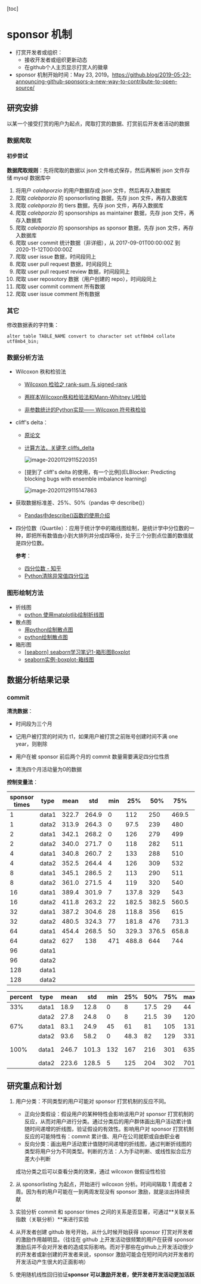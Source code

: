 [toc]

# sponsor 机制

- 打赏开发者或组织：
  - 接收开发者或组织更新动态
  - 在github个人主页显示打赏人的徽章
- sponsor 机制开始时间：May 23, 2019。https://github.blog/2019-05-23-announcing-github-sponsors-a-new-way-to-contribute-to-open-source/

## 研究安排

以某一个接受打赏的用户为起点，爬取打赏的数据、打赏前后开发者活动的数据

### 数据爬取

#### 初步尝试

**数据爬取规则**：先将爬取的数据以 json 文件格式保存，然后再解析 json 文件存储 mysql 数据库中

1. 将用户 *calebporzio* 的用户数据存成 json 文件，然后再存入数据库
2. 爬取 *calebporzio* 的 sponsorlisting 数据，先存 json 文件，再存入数据库
3. 爬取 *calebporzio* 的 tiers 数据，先存 json 文件，再存入数据库
4. 爬取 *calebporzio* 的 sponsorships as maintainer 数据，先存 json 文件，再存入数据库
5. 爬取 *calebporzio* 的 sponsorships as sponsor 数据，先存 json 文件，再存入数据库
6. 爬取 user commit 统计数据（非详细），从 2017-09-01T00:00:00Z 到 2020-11-12T00:00:00Z
7. 爬取 user issue 数据，时间段同上
8. 爬取 user pull request 数据，时间段同上
9. 爬取 user pull request review 数据，时间段同上
10. 爬取 user reposotory 数据（用户创建的 repo），时间段同上
11. 爬取 user commit comment 所有数据
12. 爬取 user issue comment 所有数据

### 其它

修改数据表的字符集：

```shell
alter table TABLE_NAME convert to character set utf8mb4 collate utf8mb4_bin; 
```

### 数据分析方法

- Wilcoxon 秩和检验法
  
  - [Wilcoxon 检验之 rank-sum 与 signed-rank](https://blog.csdn.net/chikily_yongfeng/article/details/82255575)
  
  - [两样本Wilcoxon秩和检验法和Mann-Whitney U检验](https://blog.csdn.net/qq_35125180/article/details/107411369)
  - [非参数统计的Python实现—— Wilcoxon 符号秩检验](https://blog.csdn.net/Raider_zreo/article/details/101380293)
  
- cliff's delta：

  - [原论文](http://www.scielo.org.co/scielo.php?script=sci_arttext&pid=S1657-92672011000200018)

  - [计算方法，关键字 cliffs_delta](https://vimsky.com/examples/detail/python-method-scipy.stats.mannwhitneyu.html)

    ![image-20201129115220351](https://i.loli.net/2020/11/29/VIrGfk2Div4qjxw.png)

  - [提到了 cliff's delta 的使用，有一个比例](ELBlocker: Predicting blocking bugs with ensemble imbalance learning)

    ![image-20201129115147863](https://i.loli.net/2020/11/29/Z6RBuhUCkOSlLX4.png)

- 获取数据标准差、25%、50%（pandas 中 describe()）

  - [Pandas中describe()函数的使用介绍](https://blog.csdn.net/qq_24754061/article/details/103738513)

- 四分位数（Quartile）：应用于统计学中的箱线图绘制，是统计学中分位数的一种，即把所有数值由小到大排列并分成四等份，处于三个分割点位置的数值就是四分位数。

  **参考**：

  - [四分位数 - 知乎](https://www.zhihu.com/topic/20524765/intro)
  - [Python清除异常值四分位法](https://blog.csdn.net/weixin_43867619/article/details/91838350)

### 图形绘制方法

- 折线图
  - [python 使用matplotlib绘制折线图](https://www.jianshu.com/p/eac606432281)
- 散点图
  - [用python绘制散点图](https://blog.csdn.net/tszupup/article/details/81037411)
  - [python绘制散点图](https://www.jianshu.com/p/6a71afa789a2)
- 箱形图
  - [[seaborn] seaborn学习笔记1-箱形图Boxplot](https://blog.csdn.net/LuohenYJ/article/details/90677918)
  - [seaborn实例-boxplot-箱线图](https://www.jianshu.com/p/869179afe4a1)

## 数据分析结果记录

### commit

**清洗数据**：

- 时间段为三个月

- 记用户被打赏的时间为 t1，如果用户被打赏之前账号创建时间不满 one year，则剔除
- 用户在被 sponsor 前后两个月的 commit 数量需要满足四分位性质
- 清洗四个月活动量为0的数据

**控制变量法**：

| sponsor times | type  | mean  | std   | min  | 25%   | 50%   | 75%   | max  | count | p                    |
| ------------- | ----- | ----- | ----- | ---- | ----- | ----- | ----- | ---- | ----- | -------------------- |
| 1             | data1 | 322.7 | 264.9 | 0    | 112   | 250   | 469.5 | 1292 | 1135  | 0.08673216884990476  |
| 1             | data2 | 313.9 | 264.3 | 0    | 97.5  | 239   | 480   | 1537 | 1135  |                      |
| 2             | data1 | 342.1 | 268.2 | 0    | 126   | 279   | 499   | 1292 | 737   | 0.3406459005254143   |
| 2             | data2 | 340.0 | 271.7 | 0    | 118   | 282   | 511   | 1537 | 737   |                      |
| 4             | data1 | 340.8 | 260.7 | 2    | 133   | 288   | 510   | 1292 | 365   | 0.6019556669149425   |
| 4             | data2 | 352.5 | 264.4 | 4    | 126   | 309   | 532   | 1361 | 365   |                      |
| 8             | data1 | 345.1 | 286.5 | 2    | 113   | 290   | 511   | 1292 | 177   | 0.36710361290923854  |
| 8             | data2 | 361.0 | 271.5 | 4    | 119   | 320   | 540   | 1298 | 177   |                      |
| 16            | data1 | 389.4 | 301.9 | 7    | 137.8 | 329   | 543   | 1244 | 70    | 0.2989100733280107   |
| 16            | data2 | 411.8 | 263.2 | 22   | 182.5 | 382.5 | 560.5 | 1124 | 70    |                      |
| 32            | data1 | 387.2 | 304.6 | 28   | 118.8 | 356   | 615   | 1188 | 24    | 0.008217697864562005 |
| 32            | data2 | 480.5 | 324.3 | 77   | 181.8 | 476   | 731.3 | 1301 | 24    |                      |
| 64            | data1 | 454.4 | 268.5 | 50   | 329.3 | 376.5 | 658.8 | 870  | 8     | 0.0499499764547464   |
| 64            | data2 | 627   | 138   | 471  | 488.8 | 644   | 744   | 783  | 8     |                      |
| 96            | data1 |       |       |      |       |       |       |      |       |                      |
| 96            | data2 |       |       |      |       |       |       |      |       |                      |
| 128           | data1 |       |       |      |       |       |       |      |       |                      |
| 128           | data2 |       |       |      |       |       |       |      |       |                      |



| percent | type  | mean  | std   | min  | 25%  | 50%  | 75%  | max  | count | p                      |
| ------- | ----- | ----- | ----- | ---- | ---- | ---- | ---- | ---- | ----- | ---------------------- |
| 33%     | data1 | 18.9  | 12.8  | 0    | 8    | 17.5 | 29   | 44   | 650   | 4.383272378767246e-15  |
|         | data2 | 27.8  | 24.8  | 0    | 8    | 21.5 | 39   | 120  |       |                        |
| 67%     | data1 | 83.1  | 24.9  | 45   | 61   | 81   | 105  | 131  | 702   | 0.0012617461031243012  |
|         | data2 | 93.6  | 58.2  | 0    | 48.3 | 82   | 129  | 331  |       |                        |
| 100%    | data1 | 246.7 | 101.3 | 132  | 167  | 216  | 301  | 635  | 655   | 2.6511459046286076e-09 |
|         | data2 | 223.6 | 128.5 | 5    | 125  | 204  | 302  | 701  |       |                        |


## 研究重点和计划

1. 用户分类：不同类型的用户可能对 sponsor 打赏机制的反应不同。

   - 正向分类假设：假设用户的某种特性会影响该用户对 sponsor 打赏机制的反应，从而对用户进行分类。通过分类后的用户群体画出用户活动累计值随时间递增的折线图，验证假设的有效性。影响用户对 sponsor 打赏机制反应的可能特性有：commit 累计值、用户在公司就职或自由职业者
   - 反向分类：画出用户活动累计值随时间递增的折线图，通过判断折线图的类型将用户分为不同类型。判断的方法：人为手动判断、或线性拟合后方差大小判断

   成功分类之后可以查看分类的效果，通过 wilcoxon 做假设性检验

2. 从 sponsorlisting 为起点，开始进行 wilcoxon 分析。时间间隔取 1 周或者 2 周。因为有的用户可能在一到两周发现没有 sponsor 激励，就是淡出持续贡献
3. 实验分析 commit 和 sponsor times 之间的关系是否显著，可通过**关联关系指数（关联分析）**来进行实验
4. 从开发者创建 github 账号开始，从什么时候开始获得 sponsor 打赏对开发者的激励作用越明显。（往往在 github 上开发活动很频繁的用户在获得 sponsor 激励后并不会对开发者的造成实际影响。而对于那些在github上开发活动很少的开发者或新创建的开发者来说，sponsor 激励可能会在短时间内对开发者的开发活动产生很大的正面影响）
5. 使用随机线性回归验证**sponsor 可以激励开发者，使开发者开发活动更加活跃**

